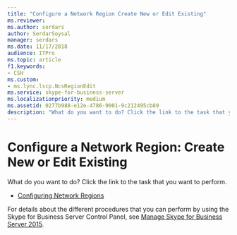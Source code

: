 ```yaml
---
title: "Configure a Network Region Create New or Edit Existing"
ms.reviewer: 
ms.author: serdars
author: SerdarSoysal
manager: serdars
ms.date: 11/17/2018
audience: ITPro
ms.topic: article
f1.keywords:
- CSH
ms.custom:
- ms.lync.lscp.NcsRegionEdit
ms.service: skype-for-business-server
ms.localizationpriority: medium
ms.assetid: 0277b988-e12e-4786-9001-9c212495cb89
description: "What do you want to do? Click the link to the task that you want to perform."
---
```


# Configure a Network Region: Create New or Edit Existing

What do you want to do? Click the link to the task that you want to perform.

- [Configuring Network Regions](/previous-versions/office/lync-server-2013/lync-server-2013-creating-or-modifying-network-regions)

For details about the different procedures that you can perform by using the Skype for Business Server Control Panel, see [Manage Skype for Business Server 2015](../../manage/manage.md).